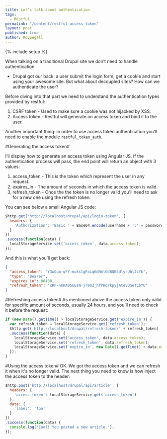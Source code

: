 ```yaml
---
title: Let’s talk about authentication
tags:
  - Restful
permalink: "/content/restful-access-token"
layout: post
published: true
author: RoySegall
---
```


{% include setup %}

When talking on a traditional Drupal site we don’t need to handle authentication
- Drupal got our back: a user submit the login form, get a cookie and start
using your awesome site. But what about decoupled sites? How can we authenticate
the user?

Before diving into that part we need to understand the authentication types
provided by restful:

  1. CSRF token - Used to make sure a cookie was not hijacked by XSS.
  2. Access token - Restful will generate an access token and bind it to the
  user.

<!-- more -->

Another important thing: in order to use access token authentication you’ll need
to enable the module `restful_token_auth`.

#Generating the access token#

I’ll display how to generate an access token using Angular JS. If the
authentication process will pass, the end point will return an object with 3
values:

  1. access_token - This is the token which represent the user in any request.
  2. expires_in - The amount of seconds in which the access token is valid.
  3. refresh_token - Once the the token is no longer valid you'll need to ask
  for a new one using the refresh token.

You can see below a small Angular JS code:

```javascript
$http.get('http://localhost/drupal/api/login-token', {
  headers: {
    'Authorization': 'Basic ' + Base64.encode(username + ':' + password)
  }
})
.success(function(data) {
  localStorageService.set('access_token', data.access_token);
});
```

And this is what you’ll get back:

```json
{
  "access_token": "Y3wQua-qFY-mukslgPaLqKdNmlGdBQK4dly-UhlJcYk",
  "type": "Bearer",
  "expires_in": 86400,
  "refresh_token": "xRP-nnKA05GGsN-jr80Z_hfPHqrkpyjAtevDSeTLbYU"
}
```

#Refreshing access token#
As mentioned above the access token only valid for specific amount of seconds,
usually 24 hours, and you’ll need to check it before the request:

```javascript
if (new Date().getTime() > localStorageService.get('expire_in')) {
  var refresh_token = localStorageService.get('refresh_token');
  $http.get('http://localhost/drupal/refresh-token/' + refresh_token)
  .success(function(data) {
    localStorageService.set('access_token', data.access_token);
    localStorageService.set('refresh_token', data.refresh_token);
    localStorageService.set('expire_in', new Date().getTime() + data.expires_in);
  });
}
```

#Using the access token#
OK. We got the access token and we can refresh it when it's no longer valid. The
next thing you need to know is how inject the access token to the header:

```javascript
$http.post('http://localhost/drupal/api/article', {
  headers: {
    'access-token': localStorageService.get('access_token')
  },
  data: {
    'label': 'foo'
  }
})
.success(function(data) {
  console.log('Cool! You posted a new article.');
});
```
